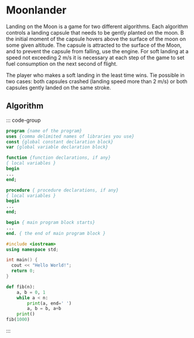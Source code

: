 # Moonlander
Landing on the Moon is a game for two different algorithms. Each algorithm
controls a landing capsule that needs to be gently planted on the moon. B
the initial moment of the capsule hovers above the surface of the moon on
some given altitude. The capsule is attracted to the surface of the Moon, and
to prevent the capsule from falling, use the
engine. For soft landing at a speed not exceeding 2 m/s
it is necessary at each step of the game to set fuel consumption on the next
second of flight.

The player who makes a soft landing in the least time wins.
Tie possible in two cases: both capsules crashed (landing speed
more than 2 m/s) or both capsules gently landed on the same stroke.

## Algorithm
::: code-group
```pascal
program {name of the program}
uses {comma delimited names of libraries you use}
const {global constant declaration block}
var {global variable declaration block}

function {function declarations, if any}
{ local variables }
begin
...
end;

procedure { procedure declarations, if any}
{ local variables }
begin
...
end;

begin { main program block starts}
...
end. { the end of main program block }
```

```cpp
#include <iostream>
using namespace std;

int main() {
  cout << "Hello World!";
  return 0;
}
```

```python
def fib(n):
    a, b = 0, 1
    while a < n:
        print(a, end=' ')
        a, b = b, a+b
    print()
fib(1000)
```
:::
